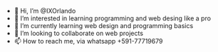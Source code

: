 - 👋 Hi, I’m @IXOrlando
- 👀 I’m interested in learning programming and web desing like a pro
- 🌱 I’m currently learning web design and programming basics
- 💞️ I’m looking to collaborate on web projects
- 📫 How to reach me, via whatsapp +591-77719679

<!---
ibarraXorlando/ibarraXorlando is a ✨ special ✨ repository because its `README.md` (this file) appears on your GitHub profile.
You can click the Preview link to take a look at your changes.
--->
